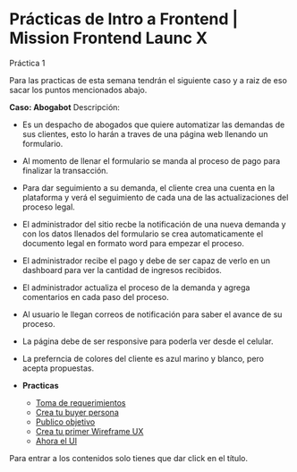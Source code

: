 # Prácticas de Intro a Frontend | Mission Frontend Launc X
Práctica 1

Para las practicas de esta semana tendrán el siguiente caso y a raiz de eso sacar los puntos mencionados abajo.

**Caso: Abogabot**
Descripción: 
- Es un despacho de abogados que quiere automatizar las demandas de sus clientes, esto lo harán a traves de una página web llenando un formulario.
- Al momento de llenar el formulario se manda al proceso de pago para finalizar la transacción.
- Para dar seguimiento a su demanda, el cliente crea una cuenta en la plataforma y verá el seguimiento de cada una de las actualizaciones del proceso legal.
- El administrador del sitio recbe la notificación de una nueva demanda y con los datos llenados del formulario se crea automaticamente el documento  legal en formato word para empezar el proceso.
- El administrador recibe el pago y debe de ser capaz de verlo en un dashboard para ver la cantidad de ingresos recibidos.
- El administrador actualiza el proceso de la demanda y agrega comentarios en cada paso del proceso.
- Al usuario le llegan correos de notificación para saber el avance de su proceso.
- La página debe de ser responsive para poderla ver desde el celular.
- La preferncia de colores del cliente es azul marino y blanco, pero acepta propuestas.


- **Practicas**
	- [Toma de requerimientos](https://github.com/herr-code/LaunchXMFPractica1/blob/main/1.Toma%20de%20requerimientos.pdf)
    - [Crea tu buyer persona](https://github.com/herr-code/LaunchXMFPractica1/blob/main/2.Buyer%20persona.pdf)
	- [Publico objetivo](https://github.com/herr-code/LaunchXMFPractica1/blob/main/3.Publico%20objetivo.jpg)
	- [Crea tu primer Wireframe UX](https://github.com/herr-code/LaunchXMFPractica1/blob/main/4.Wireframe%20UX.pdf)
	- [Ahora el UI](./5.AbogabotUI.pdf)

Para entrar a los contenidos solo tienes que dar click en el título.
